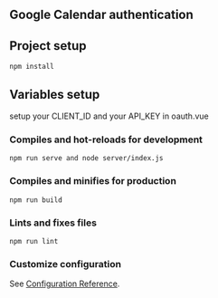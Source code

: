 ## Google Calendar authentication


## Project setup
```
npm install
```

## Variables setup

setup your CLIENT_ID and your API_KEY in oauth.vue

### Compiles and hot-reloads for development
```
npm run serve and node server/index.js
```

### Compiles and minifies for production
```
npm run build
```

### Lints and fixes files
```
npm run lint
```

### Customize configuration
See [Configuration Reference](https://cli.vuejs.org/config/).
